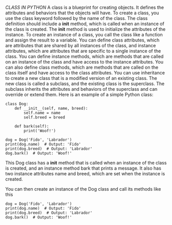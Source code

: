 *CLASS IN PYTHON*
A class is a blueprint for creating objects. It defines the attributes and behaviors that the objects will have.
To create a class, you use the class keyword followed by the name of the class. The class definition should include a __init__ method, which is called when an instance of the class is created. The __init__ method is used to initialize the attributes of the instance.
To create an instance of a class, you call the class like a function and assign the result to a variable.
You can define class attributes, which are attributes that are shared by all instances of the class, and instance attributes, which are attributes that are specific to a single instance of the class.
You can define instance methods, which are methods that are called on an instance of the class and have access to the instance attributes. You can also define class methods, which are methods that are called on the class itself and have access to the class attributes.
You can use inheritance to create a new class that is a modified version of an existing class. The new class is called a subclass, and the existing class is the superclass. The subclass inherits the attributes and behaviors of the superclass and can override or extend them.
Here is an example of a simple Python class:

```
class Dog:
    def __init__(self, name, breed):
        self.name = name
        self.breed = breed

    def bark(self):
        print('Woof!')

dog = Dog('Fido', 'Labrador')
print(dog.name)  # Output: 'Fido'
print(dog.breed)  # Output: 'Labrador'
dog.bark()  # Output: 'Woof!'
```

This Dog class has a __init__ method that is called when an instance of the class is created, and an instance method bark that prints a message. It also has two instance attributes name and breed, which are set when the instance is created.

You can then create an instance of the Dog class and call its methods like this

```
dog = Dog('Fido', 'Labrador')
print(dog.name)  # Output: 'Fido'
print(dog.breed)  # Output: 'Labrador'
dog.bark()  # Output: 'Woof!'
```
